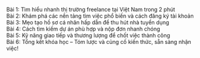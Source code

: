 Bài 1: Tìm hiểu nhanh thị trường freelance tại Việt Nam trong 2 phút  
Bài 2: Khám phá các nền tảng tìm việc phổ biến và cách đăng ký tài khoản  
Bài 3: Mẹo tạo hồ sơ cá nhân hấp dẫn để thu hút nhà tuyển dụng  
Bài 4: Cách tìm kiếm dự án phù hợp và nộp đơn nhanh chóng  
Bài 5: Kỹ năng giao tiếp và thương lượng để chốt việc thành công  
Bài 6: Tổng kết khóa học – Tóm lược và củng cố kiến thức, sẵn sàng nhận việc!